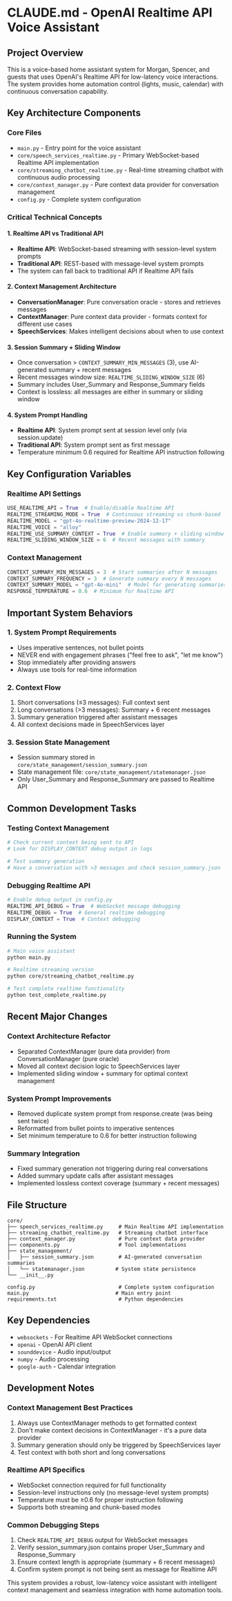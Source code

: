 # CLAUDE.md - OpenAI Realtime API Voice Assistant

## Project Overview
This is a voice-based home assistant system for Morgan, Spencer, and guests that uses OpenAI's Realtime API for low-latency voice interactions. The system provides home automation control (lights, music, calendar) with continuous conversation capability.

## Key Architecture Components

### Core Files
- `main.py` - Entry point for the voice assistant
- `core/speech_services_realtime.py` - Primary WebSocket-based Realtime API implementation
- `core/streaming_chatbot_realtime.py` - Real-time streaming chatbot with continuous audio processing
- `core/context_manager.py` - Pure context data provider for conversation management
- `config.py` - Complete system configuration

### Critical Technical Concepts

#### 1. Realtime API vs Traditional API
- **Realtime API**: WebSocket-based streaming with session-level system prompts
- **Traditional API**: REST-based with message-level system prompts
- The system can fall back to traditional API if Realtime API fails

#### 2. Context Management Architecture
- **ConversationManager**: Pure conversation oracle - stores and retrieves messages
- **ContextManager**: Pure context data provider - formats context for different use cases
- **SpeechServices**: Makes intelligent decisions about when to use context

#### 3. Session Summary + Sliding Window
- Once conversation > `CONTEXT_SUMMARY_MIN_MESSAGES` (3), use AI-generated summary + recent messages
- Recent messages window size: `REALTIME_SLIDING_WINDOW_SIZE` (6)
- Summary includes User_Summary and Response_Summary fields
- Context is lossless: all messages are either in summary or sliding window

#### 4. System Prompt Handling
- **Realtime API**: System prompt sent at session level only (via session.update)
- **Traditional API**: System prompt sent as first message
- Temperature minimum 0.6 required for Realtime API instruction following

## Key Configuration Variables

### Realtime API Settings
```python
USE_REALTIME_API = True  # Enable/disable Realtime API
REALTIME_STREAMING_MODE = True  # Continuous streaming vs chunk-based
REALTIME_MODEL = "gpt-4o-realtime-preview-2024-12-17"
REALTIME_VOICE = "alloy"
REALTIME_USE_SUMMARY_CONTEXT = True  # Enable summary + sliding window
REALTIME_SLIDING_WINDOW_SIZE = 6  # Recent messages with summary
```

### Context Management
```python
CONTEXT_SUMMARY_MIN_MESSAGES = 3  # Start summaries after N messages
CONTEXT_SUMMARY_FREQUENCY = 3  # Generate summary every N messages
CONTEXT_SUMMARY_MODEL = "gpt-4o-mini"  # Model for generating summaries
RESPONSE_TEMPERATURE = 0.6  # Minimum for Realtime API
```

## Important System Behaviors

### 1. System Prompt Requirements
- Uses imperative sentences, not bullet points
- NEVER end with engagement phrases ("feel free to ask", "let me know")
- Stop immediately after providing answers
- Always use tools for real-time information

### 2. Context Flow
1. Short conversations (≤3 messages): Full context sent
2. Long conversations (>3 messages): Summary + 6 recent messages
3. Summary generation triggered after assistant messages
4. All context decisions made in SpeechServices layer

### 3. Session State Management
- Session summary stored in `core/state_management/session_summary.json`
- State management file: `core/state_management/statemanager.json`
- Only User_Summary and Response_Summary are passed to Realtime API

## Common Development Tasks

### Testing Context Management
```bash
# Check current context being sent to API
# Look for DISPLAY_CONTEXT debug output in logs

# Test summary generation
# Have a conversation with >3 messages and check session_summary.json
```

### Debugging Realtime API
```python
# Enable debug output in config.py
REALTIME_API_DEBUG = True  # WebSocket message debugging
REALTIME_DEBUG = True  # General realtime debugging
DISPLAY_CONTEXT = True  # Context debugging
```

### Running the System
```bash
# Main voice assistant
python main.py

# Realtime streaming version
python core/streaming_chatbot_realtime.py

# Test complete realtime functionality
python test_complete_realtime.py
```

## Recent Major Changes

### Context Architecture Refactor
- Separated ContextManager (pure data provider) from ConversationManager (pure oracle)
- Moved all context decision logic to SpeechServices layer
- Implemented sliding window + summary for optimal context management

### System Prompt Improvements
- Removed duplicate system prompt from response.create (was being sent twice)
- Reformatted from bullet points to imperative sentences
- Set minimum temperature to 0.6 for better instruction following

### Summary Integration
- Fixed summary generation not triggering during real conversations
- Added summary update calls after assistant messages
- Implemented lossless context coverage (summary + recent messages)

## File Structure
```
core/
├── speech_services_realtime.py     # Main Realtime API implementation
├── streaming_chatbot_realtime.py   # Streaming chatbot interface
├── context_manager.py              # Pure context data provider
├── components.py                   # Tool implementations
├── state_management/
│   ├── session_summary.json        # AI-generated conversation summaries
│   └── statemanager.json          # System state persistence
└── __init__.py

config.py                           # Complete system configuration
main.py                            # Main entry point
requirements.txt                    # Python dependencies
```

## Key Dependencies
- `websockets` - For Realtime API WebSocket connections
- `openai` - OpenAI API client
- `sounddevice` - Audio input/output
- `numpy` - Audio processing
- `google-auth` - Calendar integration

## Development Notes

### Context Management Best Practices
1. Always use ContextManager methods to get formatted context
2. Don't make context decisions in ContextManager - it's a pure data provider
3. Summary generation should only be triggered by SpeechServices layer
4. Test context with both short and long conversations

### Realtime API Specifics
- WebSocket connection required for full functionality
- Session-level instructions only (no message-level system prompts)
- Temperature must be ≥0.6 for proper instruction following
- Supports both streaming and chunk-based modes

### Common Debugging Steps
1. Check `REALTIME_API_DEBUG` output for WebSocket messages
2. Verify session_summary.json contains proper User_Summary and Response_Summary
3. Ensure context length is appropriate (summary + 6 recent messages)
4. Confirm system prompt is not being sent as message for Realtime API

This system provides a robust, low-latency voice assistant with intelligent context management and seamless integration with home automation tools.